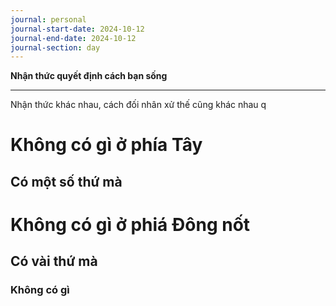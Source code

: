 ```yaml
---
journal: personal
journal-start-date: 2024-10-12
journal-end-date: 2024-10-12
journal-section: day
---
```

**Nhận thức quyết định cách bạn sống**

---
Nhận thức khác nhau, cách đối nhân xử thế cũng khác nhau
q

# Không có gì ở phía Tây
## Có một số thứ mà

# Không có gì ở phiá Đông nốt

## Có vài thứ mà


### Không có gì
